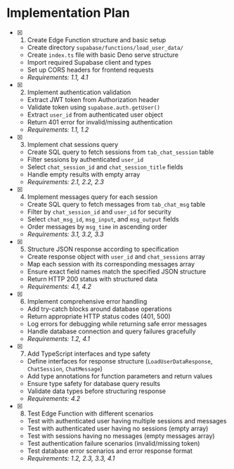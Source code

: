 # Implementation Plan

- [x] 1. Create Edge Function structure and basic setup


  - Create directory `supabase/functions/load_user_data/`
  - Create `index.ts` file with basic Deno serve structure
  - Import required Supabase client and types
  - Set up CORS headers for frontend requests
  - _Requirements: 1.1, 4.1_

- [x] 2. Implement authentication validation


  - Extract JWT token from Authorization header
  - Validate token using `supabase.auth.getUser()`
  - Extract `user_id` from authenticated user object
  - Return 401 error for invalid/missing authentication
  - _Requirements: 1.1, 1.2_

- [x] 3. Implement chat sessions query


  - Create SQL query to fetch sessions from `tab_chat_session` table
  - Filter sessions by authenticated `user_id`
  - Select `chat_session_id` and `chat_session_title` fields
  - Handle empty results with empty array
  - _Requirements: 2.1, 2.2, 2.3_

- [x] 4. Implement messages query for each session


  - Create SQL query to fetch messages from `tab_chat_msg` table
  - Filter by `chat_session_id` and `user_id` for security
  - Select `chat_msg_id`, `msg_input`, and `msg_output` fields
  - Order messages by `msg_time` in ascending order
  - _Requirements: 3.1, 3.2, 3.3_

- [x] 5. Structure JSON response according to specification


  - Create response object with `user_id` and `chat_sessions` array
  - Map each session with its corresponding messages array
  - Ensure exact field names match the specified JSON structure
  - Return HTTP 200 status with structured data
  - _Requirements: 4.1, 4.2_

- [x] 6. Implement comprehensive error handling


  - Add try-catch blocks around database operations
  - Return appropriate HTTP status codes (401, 500)
  - Log errors for debugging while returning safe error messages
  - Handle database connection and query failures gracefully
  - _Requirements: 1.2, 4.1_

- [x] 7. Add TypeScript interfaces and type safety


  - Define interfaces for response structure (`LoadUserDataResponse`, `ChatSession`, `ChatMessage`)
  - Add type annotations for function parameters and return values
  - Ensure type safety for database query results
  - Validate data types before structuring response
  - _Requirements: 4.2_

- [x] 8. Test Edge Function with different scenarios



  - Test with authenticated user having multiple sessions and messages
  - Test with authenticated user having no sessions (empty array)
  - Test with sessions having no messages (empty messages array)
  - Test authentication failure scenarios (invalid/missing token)
  - Test database error scenarios and error response format
  - _Requirements: 1.2, 2.3, 3.3, 4.1_